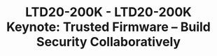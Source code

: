 ---
categories:
- ltd20
description: In a world of a trillion connected devices, Firmware security must be
  seen as a shared responsibility across different market segments, from Cloud to
  IoT. Trusted Firmware is an open governance community project, providing a collaborative
  platform for everyone in the ecosystem to work together on open source reference
  implementations of Secure world Software & Firmware on the Arm architecture, for
  both resource-constrained Microcontrollers and powerful Application Processors.<br>In
  this talk Matteo and Shebu will present the latest exciting news from the project,
  showing the constantly increased community engagement and discussing both recent
  updates and forward-looking plans for Trusted Firmware, as the comprehensive reference
  implementation for secure world software and secure services on Arm systems.
image:
  featured: 'true'
  path: https://static.linaro.org/connect/ltd20/images/LTD20-200K.png
session_id: LTD20-200K
session_room: Linaro Tech Days Track 1
session_slot:
  end_time: 2020-03-25 16:25
  start_time: 2020-03-25 16:00
session_speakers:
- speaker_bio: Matteo is Director of Software Technology Management at Arm and serves
    as Chairman of the Board for Trusted Firmware.&lt;br /&gt; He drives Arm&#39;s
    community effort into various open source projects, focusing on security architectures,
    firmware &amp; kernel interfaces, platform security requirements and ecosystem
    enablement.&lt;br /&gt; In a previous life, he spent many years managing and working
    on embedded software developments for networking and automotive devices across
    various companies, where firmware meant BSPs and lot of proprietary headache.
  speaker_company: Arm
  speaker_image: http://avatars.sched.co/7/02/7234934/avatar.jpg.320x320px.jpg?189
  speaker_name: Matteo Carlini
  speaker_position: Director, Software Technology Management
  speaker_role: attendee, speaker
- speaker_bio: Shebu is the Product Manager of Trusted Firmware-M (Open Source Reference
    Implementation of Platform Security Architecture) and the co-chair of the Open
    Governance community project Trustedfirmware.org. &lt;br /&gt; &lt;br /&gt; Shebu
    represents Arm in the Linaro IoT and Embedded (LITE) Group. As part of Arm’s Open
    Source Software group, Shebu has been involved in various Open Source projects
    that Arm is part of. Prior to joining Arm, Shebu worked in Samsung and Cambridge
    Silicon Radio &lt;br /&gt; (now Qualcomm).&lt;br /&gt; &lt;br /&gt;
  speaker_company: Arm
  speaker_image: http://avatars.sched.co/b/b1/7249965/avatar.jpg.320x320px.jpg?0a6
  speaker_name: Shebu Varghese Kuriakose
  speaker_position: Senior Software Technology Manager
  speaker_role: attendee, speaker
session_track: Security
tag: session
tags: Security
title: 'LTD20-200K - LTD20-200K Keynote: Trusted Firmware – Build Security Collaboratively'
---